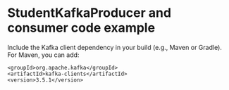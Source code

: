 # StudentKafkaProducer and consumer code example 



Include the Kafka client dependency in your build (e.g., Maven or Gradle). For Maven, you can add:

<dependency>
    
    <groupId>org.apache.kafka</groupId>
    <artifactId>kafka-clients</artifactId>
    <version>3.5.1</version>
    
</dependency>
